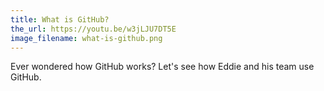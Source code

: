 ```yaml
---
title: What is GitHub?
the_url: https://youtu.be/w3jLJU7DT5E
image_filename: what-is-github.png
---
```


Ever wondered how GitHub works? Let's see how Eddie and his team use GitHub.
